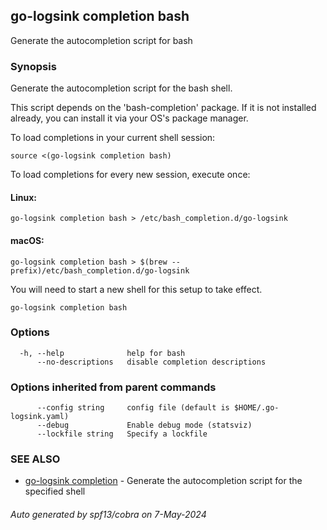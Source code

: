 ## go-logsink completion bash

Generate the autocompletion script for bash

### Synopsis

Generate the autocompletion script for the bash shell.

This script depends on the 'bash-completion' package.
If it is not installed already, you can install it via your OS's package manager.

To load completions in your current shell session:

	source <(go-logsink completion bash)

To load completions for every new session, execute once:

#### Linux:

	go-logsink completion bash > /etc/bash_completion.d/go-logsink

#### macOS:

	go-logsink completion bash > $(brew --prefix)/etc/bash_completion.d/go-logsink

You will need to start a new shell for this setup to take effect.


```
go-logsink completion bash
```

### Options

```
  -h, --help              help for bash
      --no-descriptions   disable completion descriptions
```

### Options inherited from parent commands

```
      --config string     config file (default is $HOME/.go-logsink.yaml)
      --debug             Enable debug mode (statsviz)
      --lockfile string   Specify a lockfile
```

### SEE ALSO

* [go-logsink completion](go-logsink_completion.md)	 - Generate the autocompletion script for the specified shell

###### Auto generated by spf13/cobra on 7-May-2024
